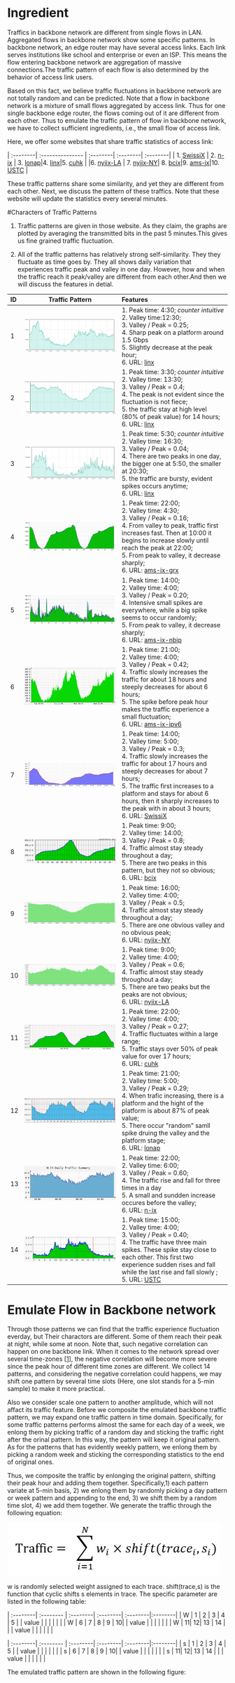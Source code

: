 # Ingredient


Traffics in backbone network are different from single flows in LAN. Aggregated flows in backbone network show some specific patterns. In backbone network, an edge router may have several access links. Each link serves institutions like school and enterprise or even an ISP.
This means the flow entering backbone network are aggregation of massive connections.The traffic pattern of each flow is also determined by the behavior of access link users.

Based on this fact, we believe traffic fluctuations in backbone network are not totally random and can be predicted. Note that a flow in backbone network is a mixture of small flows aggregated by access link. Thus for one single backbone edge router, the flows coming out of it are different from each other. Thus to emulate the traffic pattern of flow in backbone network, we have to collect sufficient ingredients, i.e., the small flow of access link.

Here, we offer some websites that share traffic statistics of access link:

| :--------| :--------------- | :--------| :--------| :--------|
| 1. [SwissiX] | 2. [n-ix] | 3. [lonap]|4. [linx]|5. [cuhk] |
|6. [nyiix-LA] | 7. [nyiix-NY]| 8. [bcix]|9. [ams-ix]|10. [USTC] |



These traffic patterns share some similarity, and yet they are different from each other. Next, we discuss the pattern of these traffics. Note that these website will update the statistics every several minutes.

#Characters of Traffic Patterns 
1. Traffic patterns are given in those website. As they claim, the graphs are plotted by averaging the transmitted bits in the past 5 minutes.This gives us fine grained traffic fluctuation.

2. All of the traffic patterns has relatively strong self-similarity. They they fluctuate as time goes by. They all shows daily variation that experiences traffic peak and valley in one day. However, how and when the traffic reach it peak/valley are different from each other.And then we will discuss the features in detial.

| ID  |  Traffic Pattern | Features |
| :--------| :---------------: | :--------|
|1| ![pat01](https://github.com/lsq93325/Traffic-creation/raw/master/image/pattern-01.JPG)|1. Peak time: 4:30; *counter intuitive*<br> 2. Valley time:12:30; <br> 3. Valley / Peak = 0.25; <br> 4. Sharp peak on a platform around 1.5 Gbps <br> 5. Slightly decrease at the peak hour;<br>6. URL: [linx]|
|2|![pat02](https://github.com/lsq93325/Traffic-creation/raw/master/image/pattern-02.JPG)|1. Peak time: 3:30; *counter intuitive*<br> 2. Valley time: 13:30; <br> 3. Valley / Peak = 0.4; <br> 4. The peak is not evident since the fluctuation is not fiece; <br> 5. the traffic stay at high level (80% of peak value) for 14 hours;<br>6. URL: [linx]|
|3|![pat03](https://github.com/lsq93325/Traffic-creation/raw/master/image/pattern-03.JPG)|1. Peak time: 5:30; *counter intuitive*<br> 2. Valley time: 16:30; <br> 3. Valley / Peak = 0.04; <br> 4. There are two peaks in one day, the bigger one at 5:50, the smaller at 20:30; <br> 5. the traffic are bursty, evident spikes occurs anytime;<br>6. URL: [linx]|
|4|![pat04](https://github.com/lsq93325/Traffic-creation/raw/master/image/pattern-04.JPG)|1. Peak time: 22:00; <br> 2. Valley time: 4:30; <br> 3. Valley / Peak = 0.16; <br> 4. From valley to peak, traffic first increases fast. Then at 10:00 it begins to increase slowly until reach the peak at 22:00; <br> 5. From peak to valley, it decrease sharply;<br>6. URL: [ams-ix-grx]|
|5|![pat05](https://github.com/lsq93325/Traffic-creation/raw/master/image/pattern-05.JPG)|1. Peak time: 14:00; <br> 2. Valley time: 4:00; <br> 3. Valley / Peak = 0.20; <br> 4. Intensive small spikes are everywhere, while a big spike seems to occur randomly; <br> 5. From peak to valley, it decrease sharply;<br>6. URL: [ams-ix-nbip]|
|6|![pat06](https://github.com/lsq93325/Traffic-creation/raw/master/image/pattern-06.JPG)|1. Peak time: 21:00; <br> 2. Valley time: 4:00; <br> 3. Valley / Peak = 0.42; <br> 4. Traffic slowly increases the traffic for about 18 hours and steeply decreases for about 6 hours; <br> 5. The spike before peak hour makes the traffic experience a small fluctuation;<br>6. URL: [ams-ix-ipv6]|
|7|![pat07](https://github.com/lsq93325/Traffic-creation/raw/master/image/pattern-07.JPG)|1. Peak time: 14:00; <br> 2. Valley time: 5:00; <br> 3. Valley / Peak = 0.3; <br> 4. Traffic slowly increases the traffic for about 17 hours and steeply decreases for about 7 hours; <br> 5. The traffic first increases to a platform and stays for about 6 hours, then it sharply increases to the peak with in about 3 hours;<br>6. URL: [SwissiX]|
|8|![pat08](https://github.com/lsq93325/Traffic-creation/raw/master/image/pattern-08.JPG)|1. Peak time: 9:00; <br> 2. Valley time: 14:00; <br> 3. Valley / Peak = 0.8; <br> 4. Traffic almost stay steady throughout a day; <br> 5. There are two peaks in this pattern, but they not so obvious;<br>6. URL: [bcix]|
|9|![pat09](https://github.com/lsq93325/Traffic-creation/raw/master/image/pattern-09.JPG)|1. Peak time: 16:00; <br> 2. Valley time: 4:00; <br> 3. Valley / Peak = 0.5; <br> 4. Traffic almost stay steady throughout a day; <br> 5. There are one obvious valley and no obvious peak;<br>6. URL: [nyiix-NY]|
|10|![pat10](https://github.com/lsq93325/Traffic-creation/raw/master/image/pattern-10.JPG)|1. Peak time: 9:00; <br> 2. Valley time: 4:00; <br> 3. Valley / Peak = 0.6; <br> 4. Traffic almost stay steady throughout a day; <br> 5. There are two peaks but the peaks are not obvious;<br>6. URL: [nyiix-LA]|
|11|![pat11](https://github.com/lsq93325/Traffic-creation/raw/master/image/pattern-11.JPG)|1. Peak time: 22:00; <br> 2. Valley time: 4:00; <br> 3. Valley / Peak = 0.27; <br> 4. Traffic fluctuates within a large range; <br> 5. Traffic stays over 50% of peak value for over 17 hours;<br>6. URL: [cuhk]|
|12|![pat12](https://github.com/lsq93325/Traffic-creation/raw/master/image/pattern-12.JPG)|1. Peak time: 21:00; <br> 2. Valley time: 5:00; <br> 3. Valley / Peak = 0.29; <br> 4. When trafic increasing, there is a platform and the hight of the platform is about 87% of peak value; <br> 5. There occur "random" samll spike druing the valley and the platform stage;<br>6. URL: [lonap]|
|13|![pat13](https://github.com/lsq93325/Traffic-creation/raw/master/image/pattern-13.JPG)|1. Peak time: 22:00; <br> 2. Valley time: 6:00; <br> 3. Valley / Peak = 0.60; <br> 4. The traffic rise and fall for three times in a day<br> 5. A small and sundden increase occures before the valley;<br>6. URL: [n-ix]|
|14|![pat14](https://github.com/lsq93325/Traffic-creation/raw/master/image/pattern-14.JPG)|1. Peak time: 15:00; <br> 2. Valley time: 4:00; <br> 3. Valley / Peak = 0.40; <br> 4. The traffic have three main spikes. These spike stay close to each other. This first two experience sudden rises and fall while the last rise and fall slowly ;<br> 5. URL: [USTC]|

# Emulate Flow in Backbone network
Through those patterns we can find that the traffic experience fluctuation everday, but Their charactors are different. Some of them reach their peak at night, while some at noon. Note that, such negative correlation can happen on one backbone link. When it comes to the network spread over several time-zones \[[1]\], the negative correlation will become more severe since the peak hour of different time zones are different. We collect 14 patterns, and considering the negative correlation could happens, we may shift one pattern by several time slots (Here, one slot stands for a 5-min sample) to make it more practical.

Also we consider scale one pattern to another amplitude, which will not affact its traffic feature. Before we composite the emulated backbone traffic pattern, we may expand one traffic pattern in time domain. Specifically, for some traffic patterns performs almost the same for each day of a week, we enlong them by picking traffic of a random day and sticking the traffic right after the orinal pattern. In this way, the pattern will keep it original pattern. As for the patterns that has evidently weekly pattern, we enlong them by picking a random week and sticking the corresponding statistics to the end of original ones.

Thus, we composite the traffic by enlonging the original pattern, shifting their peak hour and adding them together. Specifically,1) each pattern variate at 5-min basis, 2) we enlong them by randomly picking a day pattern or week pattern and appending to the end, 3) we shift them by a random time slot, 4) we add them together. We generate the traffic through the following equation:

![eq1](https://github.com/lsq93325/Traffic-creation/raw/master/image/eq.JPG)

w is randomly selected weight assigned to each trace. shift(trace,s) is the function that cyclic shifts s elements in trace. The specific parameter are listed in the following table:    

| :--------| :-------- | :--------| :--------| :--------|:--------|
| W        |         1 |        2 |        3 |        4 |       5 |
| value    |           |          |          |          |         |
| W        |         6 |        7 |        8 |        9 |       10|
| value    |           |          |          |          |         |
| W        |         11|        12|       13 |       14 |         |
| value    |           |          |          |          |         |


| :--------| :-------- | :--------| :--------| :--------|:--------|
| s        |         1 |        2 |        3 |        4 |       5 |
| value    |           |          |          |          |         |
| s        |         6 |        7 |        8 |        9 |       10|
| value    |           |          |          |          |         |
| s        |         11|        12|       13 |       14 |         |
| value    |           |          |          |          |         |


The emulated traffic pattern are shown in the following figure:



[SwissiX]: https://www.swissix.ch/infrastructure/traffic
[n-ix]: http://www.n-ix.net/tools/verkehrstatistik/verkehrstatistik-traffic/
[lonap]: https://www.lonap.net/mrtg/lonap-total.html
[linx]: https://portal.linx.net/stats/lans
[cuhk]: http://www.cuhk.edu.hk/hkix/stat/aggt/hkix-aggregate.html
[nyiix-LA]: https://www.nyiix.net/LA-mrtg/sum.html
[nyiix-NY]: https://www.nyiix.net/mrtg/sum.html
[bcix]: https://www.bcix.de/bcix/traffic/
[ams-ix]: https://stats.ams-ix.net/index.html
[ams-ix-grx]: https://stats.ams-ix.net/grx.html
[ams-ix-nbip]: https://stats.ams-ix.net/nbip.html
[ams-ix-ipv6]: https://stats.ams-ix.net/sflow/index.html
[USTC]: http://202.38.64.40/cgi-bin/mrtg-rrd-1000g.cgi/
[Paper]: https://dl.acm.org/citation.cfm?id=505209
[1]: https://dl.acm.org/citation.cfm?id=2018446
